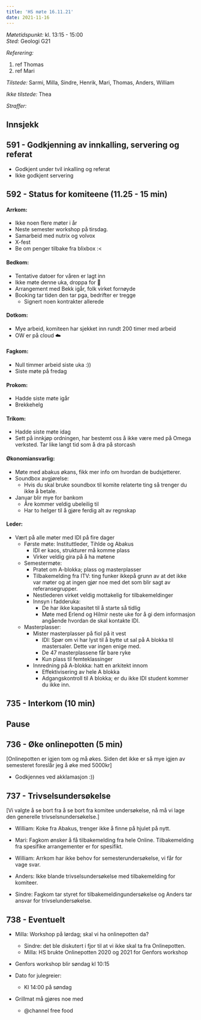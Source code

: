 ```yaml
---
title: 'HS møte 16.11.21'
date: 2021-11-16
---
```


*Møtetidspunkt:* kl. 13:15 - 15:00  
*Sted:* Geologi G21

*Referering:*  
1. ref Thomas  
2. ref Mari  

*Tilstede:* Sarmi, Milla, Sindre, Henrik, Mari, Thomas,  Anders, William

*Ikke tilstede:*  Thea

*Straffer:*  

## Innsjekk  

## 591 - Godkjenning av innkalling, servering og referat
- Godkjent under tvil inkalling og referat 
- Ikke godkjent servering

## 592 - Status for komiteene (11.25 - 15 min)  


#### Arrkom:  
- Ikke noen flere møter i år
- Neste semester workshop på tirsdag.
- Samarbeid med nutrix og volvox
- X-fest
- Be om penger tilbake fra blixbox :<


#### Bedkom:  
- Tentative datoer for våren er lagt inn
- Ikke møte denne uka, droppa for :beer:
- Arrangement med Bekk igår, folk virket fornøyde
- Booking tar tiden den tar pga, bedrifter er tregge
    - Signert noen kontrakter allerede
    
#### Dotkom:  
- Mye arbeid, komiteen har sjekket inn rundt 200 timer med arbeid
- OW er på cloud :cloud: 

#### Fagkom:  
- Null timmer arbeid siste uka :))
- Siste møte på fredag

#### Prokom:  
- Hadde siste møte igår
- Brekkehelg

#### Trikom:  
- Hadde siste møte idag
- Sett på innkjøp ordningen, har bestemt oss å ikke være med på Omega verksted. Tar like langt tid som å dra på storcash

#### Økonomiansvarlig:  
- Møte med abakus økans, fikk mer info om hvordan de budsjetterer. 
- Soundbox avgjørelse:
    - Hvis du skal bruke soundbox til komite relaterte ting så trenger du ikke å betale.
- Januar blir mye for bankom
    - Åre kommer veldig ubeleilig til
    - Har to helger til å gjøre ferdig alt av regnskap

#### Leder:  
- Vært på alle møter med IDI på fire dager
    - Første møte: Instituttleder, Tihlde og Abakus
        - IDI er kaos, strukturer må komme plass
        - Virker veldig gira på å ha møtene
    - Semestermøte: 
        - Pratet om A-blokka; plass og masterplasser
        - Tilbakemelding fra ITV: ting funker ikkepå grunn av at det ikke var møter og at ingen gjør noe med det som blir sagt av referansegrupper. 
        - Nestlederen virket veldig mottakelig for tilbakemeldinger
        - Innsyn i fadderuka: 
            - De har ikke kapasitet til å starte så tidlig
            - Møte med Erlend og Hilmir neste uke for å gi dem informasjon angående hvordan de skal kontakte IDI.
    - Masterplasser:
        - Mister masterplasser på fiol på it vest
            - IDI: Spør om vi har lyst til å bytte ut sal på A blokka til mastersaler. Dette var ingen enige med.
            - De 47 masterplassene får bare ryke
            - Kun plass til femteklassinger
        - Innredning på A-blokka: hatt en arkitekt innom
            - Effektivisering av hele A blokka
            - Adgangskontroll til A blokka; er du ikke IDI student kommer du ikke inn. 


## 735 - Interkom (10 min)  


## Pause

## 736 - Øke onlinepotten (5 min)  
[Onlinepotten er igjen tom og må økes. Siden det ikke er så mye igjen av semesteret foreslår jeg å øke med 5000kr]
- Godkjennes ved akklamasjon :))

## 737 - Trivselsundersøkelse
[Vi valgte å se bort fra å se bort fra komitee undersøkelse, nå må vi lage den generelle trivselsnundersøkelse.]

- William: Koke fra Abakus, trenger ikke å finne på hjulet på nytt.
- Mari: Fagkom ønsker å få tilbakemelding fra hele Online. Tilbakemelding fra spesifike arrangementer er for spesifikt.
- William: Arrkom har ikke behov for semesterundersøkelse, vi får for vage svar. 
- Anders: Ikke blande trivselsundersøkelse med tilbakemelding for komiteer.

- Sindre: Fagkom tar styret for tilbakemeldingundersøkelse og Anders tar ansvar for trivselundersøkelse.


## 738 - Eventuelt  
- Milla: Workshop på lørdag; skal vi ha onlinepotten da?
    - Sindre: det ble diskutert i fjor til at vi ikke skal ta fra Onlinepotten. 
    - Milla: HS brukte Onlinepotten 2020 og 2021 for Genfors workshop

- Genfors workshop blir søndag kl 10:15

- Dato for julegreier:
    - Kl 14:00 på søndag

- Grillmat må gjøres noe med
    - @channel free food
